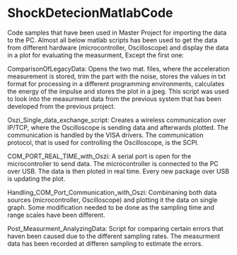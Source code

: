 # ShockDetecionMatlabCode

Code samples that have been used in Master Project for importing the data to the PC. Almost all below matlab scripts has been used to get the data from different hardware (microcontroller, Oscilloscope) and display the data in a plot for evaluating the measurment, Except the first one:

ComparisonOfLegacyData: 
Opens the two mat. files, where the acceleration measurement is stored, trim the part with the noise, stores the values in txt format for processing in a different programming environments, calculates the energy of the impulse and stores the plot in a jpeg. This script was used to look into the measurment data from the previous system that has been developed from the previous project. 

Oszi_Single_data_exchange_script:
Creates a wireless communication over IP/TCP, where the Oscilloscope is sending data and afterwards plotted. The communication is handled by the VISA drivers. The communication protocol, that is used for controlling the Oscilloscope, is the SCPI.

COM_PORT_REAL_TIME_with_Oszi: 
A serial port is open for the microcontroller to send data. The microcontroller is connected to the PC over USB. The data is then ploted in real time. Every new package over USB is updating the plot.  

Handling_COM_Port_Communication_with_Oszi:
Combinaning both data sources (microcontroller, Oscilloscope) and plotting it the data on single graph. Some modification needed to be done as the sampling time and range scales have been different. 

Post_Measurment_AnalyzingData:
Script for comparing certain errors that haven been caused due to the different sampling rates. The measurment data has been recorded at differen sampling to estimate the errors. 
